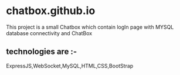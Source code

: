 # chatbox.github.io
This project is a small Chatbox which contain logIn page with MYSQL database connectivity and ChatBox

technologies are :-
--------------------
ExpressJS,WebSocket,MySQL,HTML,CSS,BootStrap
